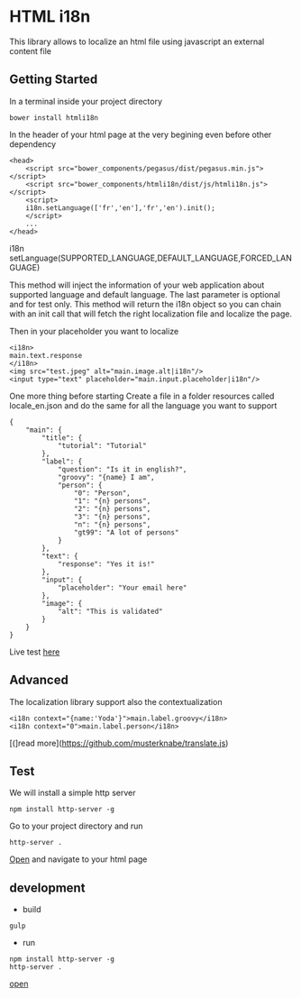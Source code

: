 HTML i18n
=========

This library allows to localize an html file using javascript an external content file

Getting Started
---------------

In a terminal inside your project directory

```
bower install htmli18n
```

In the header of your html page at the very begining even before other dependency

```
<head>
	<script src="bower_components/pegasus/dist/pegasus.min.js"></script>
	<script src="bower_components/htmli18n/dist/js/htmli18n.js"></script>
	<script>
	i18n.setLanguage(['fr','en'],'fr','en').init();
	</script>
	...
</head>
```

i18n setLanguage(SUPPORTED_LANGUAGE,DEFAULT_LANGUAGE,FORCED_LANGUAGE)

This method will inject the information of your web application about supported language and default language. The last parameter is optional and for test only. This method will return the i18n object so you can chain with an init call that will fetch the right localization file and localize the page.

Then in your placeholder you want to localize

```
<i18n>
main.text.response
</i18n>
<img src="test.jpeg" alt="main.image.alt|i18n"/>
<input type="text" placeholder="main.input.placeholder|i18n"/>
```

One more thing before starting
Create a file in a folder resources called
locale_en.json and do the same for all the language you want to support

```
{
	"main": {
		"title": {
			"tutorial": "Tutorial"
		},
		"label": {
			"question": "Is it in english?",
			"groovy": "{name} I am",
			"person": {
				"0": "Person",
				"1": "{n} persons",
				"2": "{n} persons",
				"3": "{n} persons",
				"n": "{n} persons",
				"gt99": "A lot of persons"
			}
		},
		"text": {
			"response": "Yes it is!"
		},
		"input": {
			"placeholder": "Your email here"
		},
		"image": {
			"alt": "This is validated"
		}
	}
}
```

Live test [here](http://codepen.io/anon/pen/PpQpLa)

Advanced
--------

The localization library support also the contextualization
```
<i18n context="{name:'Yoda'}">main.label.groovy</i18n>
<i18n context="0">main.label.person</i18n>
```

[(]read more](https://github.com/musterknabe/translate.js)

Test
----

We will install a simple http server

```
npm install http-server -g
```

Go to your project directory and run

```
http-server .
```

[Open](http://127.0.0.1:8080) and navigate to your html page


development
-----------

* build

```
gulp
```

* run

```
npm install http-server -g
http-server .
```

[open](http://127.0.0.1:8080)